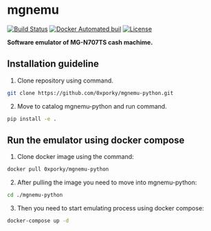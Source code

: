 # mgnemu

[![Build Status](https://travis-ci.org/0xporky/mgnemu-python.svg?branch=master)](https://travis-ci.org/0xporky/mgnemu-python)
[![Docker Automated buil](https://img.shields.io/docker/automated/jrottenberg/ffmpeg.svg)](https://hub.docker.com/r/0xporky/mgnemu-python/builds/)
[![License](http://img.shields.io/:license-mit-blue.svg?style=flat)](http://badges.mit-license.org)

**Software emulator of MG-N707TS cash machime.**

## Installation guideline ##
1. Clone repository using command.
```bash
git clone https://github.com/0xporky/mgnemu-python.git
```
2. Move to catalog mgnemu-python and run command.
```bash
pip install -e .
```

## Run the emulator using docker compose ##
1. Clone docker image using the command:
```bash
docker pull 0xporky/mgnemu-python
```
2. After pulling the image you need to move into mgnemu-python:
```bash
cd ./mgnemu-python
```
3. Then you need to start emulating process using docker compose:
```bash
docker-compose up -d
```
